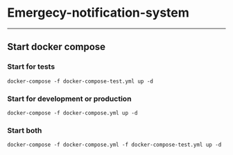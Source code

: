 # Emergecy-notification-system
---


## Start docker compose

### Start for tests

```
docker-compose -f docker-compose-test.yml up -d
```

### Start for development or production

```
docker-compose -f docker-compose.yml up -d
```

### Start both

```
docker-compose -f docker-compose.yml -f docker-compose-test.yml up -d
```